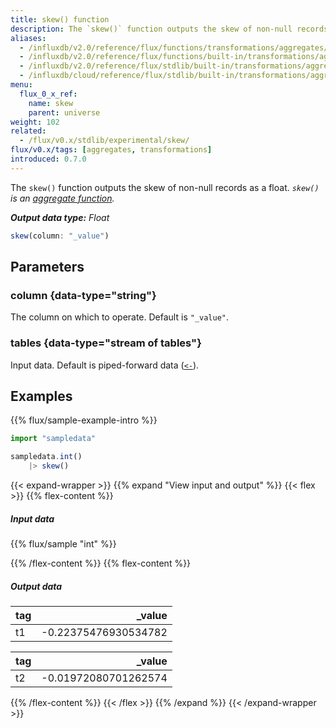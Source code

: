 ```yaml
---
title: skew() function
description: The `skew()` function outputs the skew of non-null records as a float.
aliases:
  - /influxdb/v2.0/reference/flux/functions/transformations/aggregates/skew
  - /influxdb/v2.0/reference/flux/functions/built-in/transformations/aggregates/skew/
  - /influxdb/v2.0/reference/flux/stdlib/built-in/transformations/aggregates/skew/
  - /influxdb/cloud/reference/flux/stdlib/built-in/transformations/aggregates/skew/
menu:
  flux_0_x_ref:
    name: skew
    parent: universe
weight: 102
related:
  - /flux/v0.x/stdlib/experimental/skew/
flux/v0.x/tags: [aggregates, transformations]
introduced: 0.7.0
---
```


The `skew()` function outputs the skew of non-null records as a float.
_`skew()` is an [aggregate function](/flux/v0.x/function-types/#aggregates)._

_**Output data type:** Float_

```js
skew(column: "_value")
```

## Parameters

### column {data-type="string"}
The column on which to operate.
Default is `"_value"`.

### tables {data-type="stream of tables"}
Input data.
Default is piped-forward data ([`<-`](/flux/v0.x/spec/expressions/#pipe-expressions)).

## Examples
{{% flux/sample-example-intro %}}

```js
import "sampledata"

sampledata.int()
    |> skew()
```

{{< expand-wrapper >}}
{{% expand "View input and output" %}}
{{< flex >}}
{{% flex-content %}}

##### Input data
{{% flux/sample "int" %}}

{{% /flex-content %}}
{{% flex-content %}}

##### Output data
| tag |               _value |
| :-- | -------------------: |
| t1  | -0.22375476930534782 |

| tag |               _value |
| :-- | -------------------: |
| t2  | -0.01972080701262574 |
{{% /flex-content %}}
{{< /flex >}}
{{% /expand %}}
{{< /expand-wrapper >}}

